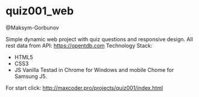 # quiz001_web
@Maksym-Gorbunov

Simple dynamic web project with quiz questions and responsive design.
All rest data from API: https://opentdb.com
Technology Stack:
  * HTML5
  * CSS3
  * JS Vanilla
Testad in Chrome for Windows and mobile Chome for Samsung J5.


For start click: http://maxcoder.pro/projects/quiz001/index.html




